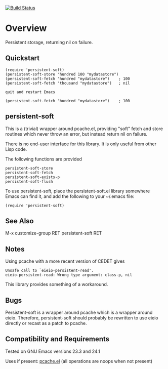 [![Build Status](https://secure.travis-ci.org/rolandwalker/persistent-soft.png)](http://travis-ci.org/rolandwalker/persistent-soft)

Overview
========

Persistent storage, returning nil on failure.

Quickstart
----------

    (require 'persistent-soft)
    (persistent-soft-store 'hundred 100 "mydatastore")
    (persistent-soft-fetch 'hundred "mydatastore")    ; 100
    (persistent-soft-fetch 'thousand "mydatastore")   ; nil

	quit and restart Emacs

    (persistent-soft-fetch 'hundred "mydatastore")    ; 100

persistent-soft
---------------

This is a (trivial) wrapper around pcache.el, providing "soft"
fetch and store routines which never throw an error, but instead
return nil on failure.

There is no end-user interface for this library.  It is only
useful from other Lisp code.

The following functions are provided

	persistent-soft-store
    persistent-soft-fetch
    persistent-soft-exists-p
	persistent-soft-flush

To use persistent-soft, place the persistent-soft.el library
somewhere Emacs can find it, and add the following to your
~/.emacs file:

	(require 'persistent-soft)

See Also
--------

M-x customize-group RET persistent-soft RET

Notes
-----

Using pcache with a more recent version of CEDET gives

	Unsafe call to `eieio-persistent-read'.
	eieio-persistent-read: Wrong type argument: class-p, nil

This library provides something of a workaround.

Bugs
----

Persistent-soft is a wrapper around pcache which is a wrapper
around eieio.  Therefore, persistent-soft should probably be
rewritten to use eieio directly or recast as a patch to pcache.

Compatibility and Requirements
------------------------------

Tested on GNU Emacs versions 23.3 and 24.1

Uses if present: [pcache.el](http://github.com/sigma/pcache) (all operations are noops when
not present)
